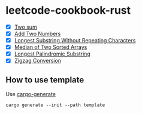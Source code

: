 # leetcode-cookbook-rust

- [x] [Two sum](https://leetcode.com/problems/two-sum/description/)
- [x] [Add Two Numbers](https://leetcode.com/problems/add-two-numbers/)
- [x] [Longest Substring Without Repeating Characters](https://leetcode.com/problems/longest-substring-without-repeating-characters/)
- [x] [Median of Two Sorted Arrays](https://leetcode.com/problems/median-of-two-sorted-arrays/)
- [x] [Longest Palindromic Substring](https://leetcode.com/problems/longest-palindromic-substring/description/)
- [x] [Zigzag Conversion](https://leetcode.com/problems/zigzag-conversion/)
## How to use template

Use [cargo-generate](https://github.com/cargo-generate/cargo-generate)

```
cargo generate --init --path template
```